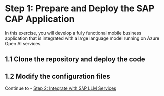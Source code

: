 # Step 1: Prepare and Deploy the SAP CAP Application

In this exercise, you will develop a fully functional mobile business application that is integrated with a large language model running on Azure Open AI services. 


## 1.1 Clone the repository and deploy the code 



## 1.2 Modify the configuration files 




Continue to - [Step 2: Integrate with SAP LLM Services ](../ex3.2/README.md)